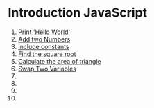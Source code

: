 # Introduction JavaScript
1. [Print 'Hello World'](https://github.com/aamna-ansari/JS_Playground/blob/main/Introduction_Problems/Problem-01.js)
2. [Add two Numbers](https://github.com/aamna-ansari/JS_Playground/blob/main/Introduction_Problems/Problem-02.js)
3. [Include constants](https://github.com/aamna-ansari/JS_Playground/blob/main/Introduction_Problems/Problem-03.js)
4. [Find the square root](https://github.com/aamna-ansari/JS_Playground/blob/main/Introduction_Problems/Problem-04.js)
5. [Calculate the area of triangle](https://github.com/aamna-ansari/JS_Playground/blob/main/Introduction_Problems/Problem-05.js)
6. [Swap Two Variables](https://github.com/aamna-ansari/JS_Playground/blob/main/Introduction_Problems/Problem-06.js)
7. [](https://github.com/aamna-ansari/JS_Playground/blob/main/Introduction_Problems/Problem-07.js)
8. [](https://github.com/aamna-ansari/JS_Playground/blob/main/Introduction_Problems/Problem-08.js)
9. [](https://github.com/aamna-ansari/JS_Playground/blob/main/Introduction_Problems/Problem-0.js)
10. [](https://github.com/aamna-ansari/JS_Playground/blob/main/Introduction_Problems/Problem-10.js)
